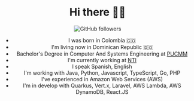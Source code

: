 <div align=center>
    <center><h1>Hi there 👋🏻</h1></center>
<div>

![GitHub followers](https://img.shields.io/github/followers/juandiii?style=social)


- I was born in Colombia 🇨🇴
- I'm living now in Dominican Republic 🇩🇴
- Bachelor's Degree in Computer And Systems Engineering at [PUCMM](https://pucmm.edu.do)
- I'm currently working at [NTI](http://nti.do)
- I speak Spanish, English
- I'm working with Java, Python, Javascript, TypeScript, Go, PHP
- I've experienced in Amazon Web Services (AWS)
- I'm in develop with Quarkus, Vert.x, Laravel, AWS Lambda, AWS DynamoDB, React.JS
